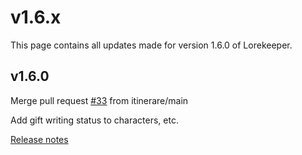# v1.6.x
This page contains all updates made for version 1.6.0 of Lorekeeper.

## v1.6.0
Merge pull request [#33](https://github.com/lk-arpg/lorekeeper/pull/33) from itinerare/main

Add gift writing status to characters, etc.

[Release notes](https://github.com/lk-arpg/lorekeeper/releases/tag/v1.6.0)
